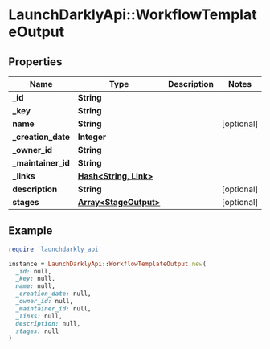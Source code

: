 # LaunchDarklyApi::WorkflowTemplateOutput

## Properties

| Name | Type | Description | Notes |
| ---- | ---- | ----------- | ----- |
| **_id** | **String** |  |  |
| **_key** | **String** |  |  |
| **name** | **String** |  | [optional] |
| **_creation_date** | **Integer** |  |  |
| **_owner_id** | **String** |  |  |
| **_maintainer_id** | **String** |  |  |
| **_links** | [**Hash&lt;String, Link&gt;**](Link.md) |  |  |
| **description** | **String** |  | [optional] |
| **stages** | [**Array&lt;StageOutput&gt;**](StageOutput.md) |  | [optional] |

## Example

```ruby
require 'launchdarkly_api'

instance = LaunchDarklyApi::WorkflowTemplateOutput.new(
  _id: null,
  _key: null,
  name: null,
  _creation_date: null,
  _owner_id: null,
  _maintainer_id: null,
  _links: null,
  description: null,
  stages: null
)
```


